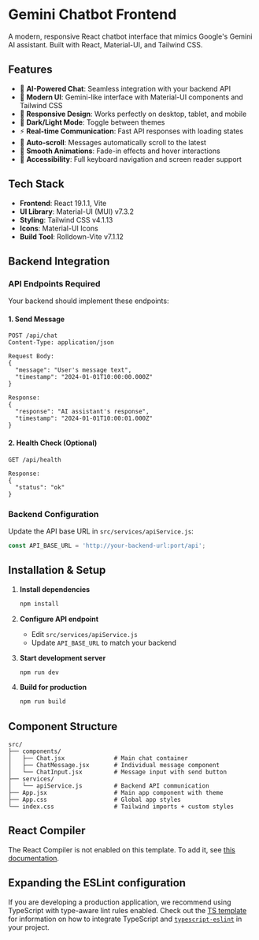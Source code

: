 # Gemini Chatbot Frontend

A modern, responsive React chatbot interface that mimics Google's Gemini AI assistant. Built with React, Material-UI, and Tailwind CSS.

## Features

- 🤖 **AI-Powered Chat**: Seamless integration with your backend API
- 🎨 **Modern UI**: Gemini-like interface with Material-UI components and Tailwind CSS
- 📱 **Responsive Design**: Works perfectly on desktop, tablet, and mobile
- 🌙 **Dark/Light Mode**: Toggle between themes
- ⚡ **Real-time Communication**: Fast API responses with loading states
- 🔄 **Auto-scroll**: Messages automatically scroll to the latest
- 💫 **Smooth Animations**: Fade-in effects and hover interactions
- 🎯 **Accessibility**: Full keyboard navigation and screen reader support

## Tech Stack

- **Frontend**: React 19.1.1, Vite
- **UI Library**: Material-UI (MUI) v7.3.2
- **Styling**: Tailwind CSS v4.1.13
- **Icons**: Material-UI Icons
- **Build Tool**: Rolldown-Vite v7.1.12

## Backend Integration

### API Endpoints Required

Your backend should implement these endpoints:

#### 1. Send Message
```
POST /api/chat
Content-Type: application/json

Request Body:
{
  "message": "User's message text",
  "timestamp": "2024-01-01T10:00:00.000Z"
}

Response:
{
  "response": "AI assistant's response",
  "timestamp": "2024-01-01T10:00:01.000Z"
}
```

#### 2. Health Check (Optional)
```
GET /api/health

Response:
{
  "status": "ok"
}
```

### Backend Configuration

Update the API base URL in `src/services/apiService.js`:

```javascript
const API_BASE_URL = 'http://your-backend-url:port/api';
```

## Installation & Setup

1. **Install dependencies**
   ```bash
   npm install
   ```

2. **Configure API endpoint**
   - Edit `src/services/apiService.js`
   - Update `API_BASE_URL` to match your backend

3. **Start development server**
   ```bash
   npm run dev
   ```

4. **Build for production**
   ```bash
   npm run build
   ```

## Component Structure

```
src/
├── components/
│   ├── Chat.jsx              # Main chat container
│   ├── ChatMessage.jsx       # Individual message component
│   └── ChatInput.jsx         # Message input with send button
├── services/
│   └── apiService.js         # Backend API communication
├── App.jsx                   # Main app component with theme
├── App.css                   # Global app styles
└── index.css                 # Tailwind imports + custom styles
```

## React Compiler

The React Compiler is not enabled on this template. To add it, see [this documentation](https://react.dev/learn/react-compiler/installation).

## Expanding the ESLint configuration

If you are developing a production application, we recommend using TypeScript with type-aware lint rules enabled. Check out the [TS template](https://github.com/vitejs/vite/tree/main/packages/create-vite/template-react-ts) for information on how to integrate TypeScript and [`typescript-eslint`](https://typescript-eslint.io) in your project.
